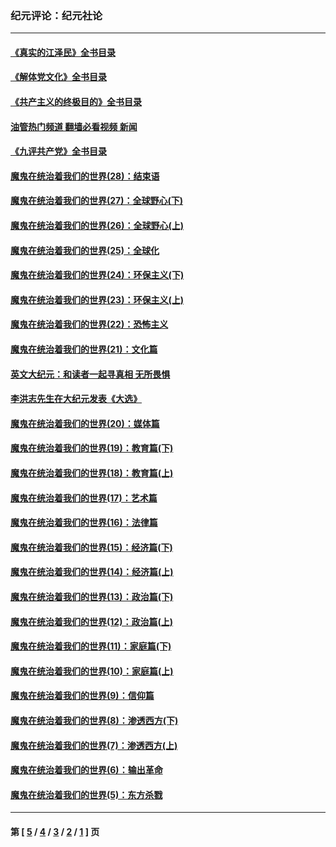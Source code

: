 ### 纪元评论：纪元社论
---
#### [《真实的江泽民》全书目录](../../pages/nsc422/n13721399.md?09050330) 
#### [《解体党文化》全书目录](../../pages/nsc422/n13721157.md?09050330) 
#### [《共产主义的终极目的》全书目录](../../pages/nsc422/n13721048.md?09050330) 
#### [油管热门频道 翻墙必看视频 新闻](ok?09050330)
#### [《九评共产党》全书目录](../../pages/nsc422/n13708085.md?09050330) 
#### [魔鬼在统治着我们的世界(28)：结束语](../../pages/nsc422/n10936246.md?09050330) 
#### [魔鬼在统治着我们的世界(27)：全球野心(下)](../../pages/nsc422/n10928319.md?09050330) 
#### [魔鬼在统治着我们的世界(26)：全球野心(上)](../../pages/nsc422/n10900318.md?09050330) 
#### [魔鬼在统治着我们的世界(25)：全球化](../../pages/nsc422/n10788205.md?09050330) 
#### [魔鬼在统治着我们的世界(24)：环保主义(下)](../../pages/nsc422/n10695307.md?09050330) 
#### [魔鬼在统治着我们的世界(23)：环保主义(上)](../../pages/nsc422/n10688613.md?09050330) 
#### [魔鬼在统治着我们的世界(22)：恐怖主义](../../pages/nsc422/n10614727.md?09050330) 
#### [魔鬼在统治着我们的世界(21)：文化篇](../../pages/nsc422/n10597706.md?09050330) 
#### [英文大纪元：和读者一起寻真相 无所畏惧](../../pages/nsc422/n12542027.md?09050330) 
#### [李洪志先生在大纪元发表《大选》](../../pages/nsc422/n12534746.md?09050330) 
#### [魔鬼在统治着我们的世界(20)：媒体篇](../../pages/nsc422/n10586579.md?09050330) 
#### [魔鬼在统治着我们的世界(19)：教育篇(下)](../../pages/nsc422/n10564808.md?09050330) 
#### [魔鬼在统治着我们的世界(18)：教育篇(上)](../../pages/nsc422/n10526970.md?09050330) 
#### [魔鬼在统治着我们的世界(17)：艺术篇](../../pages/nsc422/n10499093.md?09050330) 
#### [魔鬼在统治着我们的世界(16)：法律篇](../../pages/nsc422/n10485969.md?09050330) 
#### [魔鬼在统治着我们的世界(15)：经济篇(下)](../../pages/nsc422/n10469975.md?09050330) 
#### [魔鬼在统治着我们的世界(14)：经济篇(上)](../../pages/nsc422/n10457370.md?09050330) 
#### [魔鬼在统治着我们的世界(13)：政治篇(下)](../../pages/nsc422/n10448270.md?09050330) 
#### [魔鬼在统治着我们的世界(12)：政治篇(上)](../../pages/nsc422/n10444576.md?09050330) 
#### [魔鬼在统治着我们的世界(11)：家庭篇(下)](../../pages/nsc422/n10440961.md?09050330) 
#### [魔鬼在统治着我们的世界(10)：家庭篇(上)](../../pages/nsc422/n10435448.md?09050330) 
#### [魔鬼在统治着我们的世界(9)：信仰篇](../../pages/nsc422/n10432159.md?09050330) 
#### [魔鬼在统治着我们的世界(8)：渗透西方(下)](../../pages/nsc422/n10429603.md?09050330) 
#### [魔鬼在统治着我们的世界(7)：渗透西方(上)](../../pages/nsc422/n10426013.md?09050330) 
#### [魔鬼在统治着我们的世界(6)：输出革命](../../pages/nsc422/n10421536.md?09050330) 
#### [魔鬼在统治着我们的世界(5)：东方杀戮](../../pages/nsc422/n10417707.md?09050330) 

---
#### 第 [ [5](./5.md?09050330) / [4](./4.md?09050330) / [3](./3.md?09050330) / [2](./2.md?09050330) / [1](./1.md?09050330) ] 页
